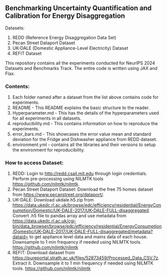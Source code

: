 ## Benchmarking Uncertainty Quantification and Calibration for Energy Disaggregation

Datasets:
1. REDD (Reference Energy Disaggregation Data Set)
2. Pecan Street Dataport Dataset
3. UK-DALE (Domestic Appliance-Level Electricity) Dataset
4. REFIT Dataset

This repository contains all the experiments conducted for NeurIPS 2024 Datasets and Benchmarks Track. The entire code is written using JAX and Flax.

### Contents:

1. Each folder named after a dataset from the list above contains code for experiments. 
2. README - This README explains the basic structure to the reader.
3. Hyperparameter.md - This has the details of the hyperparameters used for all experiments in all datasets.
4. reproducibility.md - This contains information on how to reproduce the experiments. 
5. error_bars.md - This showcases the error value mean and standard deviation for the Fridge and Dishwasher appliance from REDD dataset.
6. environment.yml - contains all the libraries and their versions to setup the environment for reproducibility. 

### How to access Dataset:
1. REDD: Login to http://redd.csail.mit.edu through login credentials. Perform pre-processing using NILMTK tools https://github.com/nilmtk/nilmtk. 
2. Pecan Street Dataport Dataset: Download the free 75 homes dataset from https://www.pecanstreet.org/dataport/. 
3. UK-DALE: Download ukdale.h5.zip from https://data.ukedc.rl.ac.uk/browse/edc/efficiency/residential/EnergyConsumption/Domestic/UK-DALE-2017/UK-DALE-FULL-disaggregated. Convert .h5 file to pandas array and use metadata from https://data.ukedc.rl.ac.uk/cgi-bin/data_browser/browse/edc/efficiency/residential/EnergyConsumption/Domestic/UK-DALE-2017/UK-DALE-FULL-disaggregated/metadata?dataid= to get appliance level data and mains data of each house. Downsample to 1 min frequency if needed using NILMTK tools. https://github.com/nilmtk/nilmtk
4. REFIT: Download dataset from https://pureportal.strath.ac.uk/files/52873459/Processed_Data_CSV.7z. Extract it. Downsample it to 1 min frequency if needed using NILMTK tools. https://github.com/nilmtk/nilmtk 
